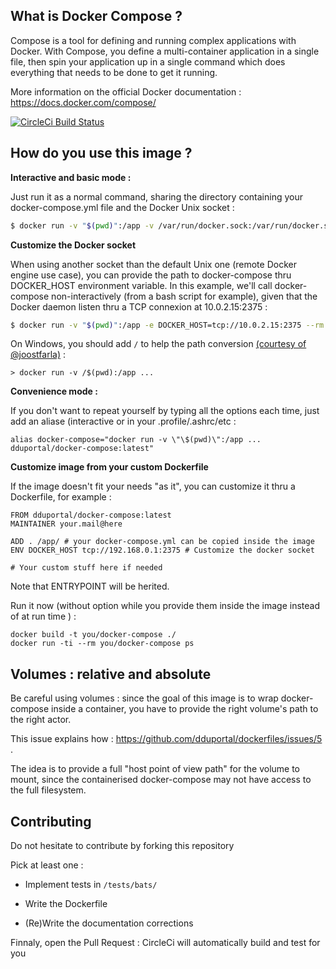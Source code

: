 ## What is Docker Compose ? ##

Compose is a tool for defining and running complex applications with Docker. With Compose, you define a multi-container application in a single file, then spin your application up in a single command which does everything that needs to be done to get it running.

More information on the official Docker documentation : https://docs.docker.com/compose/

[![CircleCi Build Status](https://circleci.com/gh/dduportal-dockerfiles/docker-compose.svg?&style=shield)](https://circleci.com/gh/dduportal-dockerfiles/docker-compose)

## How do you use this image ? ##

**Interactive and basic mode :**

Just run it as a normal command, sharing the directory containing your docker-compose.yml file and the Docker Unix socket :

```bash
$ docker run -v "$(pwd)":/app -v /var/run/docker.sock:/var/run/docker.sock -ti --rm dduportal/docker-compose:latest --help
```

**Customize the Docker socket**

When using another socket than the default Unix one (remote Docker engine use case), you can provide the path to docker-compose thru DOCKER_HOST environment variable.
In this example, we'll call docker-compose non-interactively (from a bash script for example), given that the Docker daemon listen thru a TCP connexion at 10.0.2.15:2375 :

```bash
$ docker run -v "$(pwd)":/app -e DOCKER_HOST=tcp://10.0.2.15:2375 --rm dduportal/docker-compose:latest up -d
```

On Windows, you should add ```/``` to help the path conversion [(courtesy of @joostfarla)](https://github.com/dduportal-dockerfiles/docker-compose/issues/1#issuecomment-99464292) :

```
> docker run -v /$(pwd):/app ...
```

**Convenience mode :**

If you don't want to repeat yourself by typing all the options each time, just add an aliase (interactive or in your .profile/.ashrc/etc :

	alias docker-compose="docker run -v \"\$(pwd)\":/app ... dduportal/docker-compose:latest"

**Customize image from your custom Dockerfile**

If the image doesn't fit your needs "as it", you can customize it thru a Dockerfile, for example :

    FROM dduportal/docker-compose:latest
    MAINTAINER your.mail@here
    
    ADD . /app/ # your docker-compose.yml can be copied inside the image
    ENV DOCKER_HOST tcp://192.168.0.1:2375 # Customize the docker socket
    
    # Your custom stuff here if needed

Note that ENTRYPOINT will be herited.

Run it now (without option while you provide them inside the image instead of at run time ) :

    docker build -t you/docker-compose ./
    docker run -ti --rm you/docker-compose ps

## Volumes : relative and absolute

Be careful using volumes : since the goal of this image is to wrap docker-compose inside a container, you have to provide the right volume's path to the right actor.

This issue explains how : https://github.com/dduportal/dockerfiles/issues/5 .

The idea is to provide a full "host point of view path" for the volume to mount, since the containerised docker-compose may not have access to the full filesystem.

## Contributing

Do not hesitate to contribute by forking this repository

Pick at least one :

* Implement tests in ```/tests/bats/```

* Write the Dockerfile

* (Re)Write the documentation corrections


Finnaly, open the Pull Request : CircleCi will automatically build and test for you
